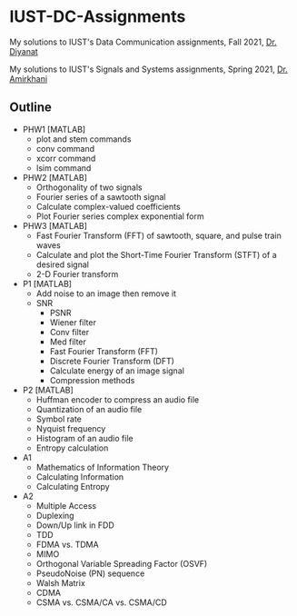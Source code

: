 # IUST-DC-Assignments
My solutions to IUST's  Data Communication assignments, Fall 2021, [Dr. Diyanat](https://scholar.google.com/citations?user=DfuLFQ0AAAAJ&hl=en)

My solutions to IUST's  Signals and Systems assignments, Spring 2021, [Dr. Amirkhani](https://scholar.google.com/citations?user=WDuzRDgAAAAJ&hl=en)

## Outline

- PHW1 [MATLAB]
	- plot and stem commands
	- conv command
	- xcorr command
	- lsim command
- PHW2 [MATLAB]
	- Orthogonality of two signals
	- Fourier series of a sawtooth signal
	- Calculate complex-valued coefficients
	- Plot Fourier series complex exponential form
- PHW3 [MATLAB]
	- Fast Fourier Transform (FFT) of sawtooth, square, and pulse train waves
	- Calculate and plot the Short-Time Fourier Transform (STFT) of a desired signal
	- 2-D Fourier transform
- P1 [MATLAB]
	- Add noise to an image then remove it
  - SNR
	- PSNR
	- Wiener filter
	- Conv filter
	- Med filter
	- Fast Fourier Transform (FFT)
	- Discrete Fourier Transform (DFT)
	- Calculate energy of an image signal
	- Compression methods
- P2 [MATLAB]
	- Huffman encoder to compress an audio file
	- Quantization of an audio file
	- Symbol rate
	- Nyquist frequency
	- Histogram of an audio file
	- Entropy calculation
- A1
	- Mathematics of Information Theory
	- Calculating Information
	- Calculating Entropy
- A2
	- Multiple Access
	- Duplexing
	- Down/Up link in FDD
	- TDD
	- FDMA vs. TDMA
	- MIMO
	- Orthogonal Variable Spreading Factor (OSVF)
	- PseudoNoise (PN) sequence
	- Walsh Matrix
	- CDMA
	- CSMA vs. CSMA/CA vs. CSMA/CD
